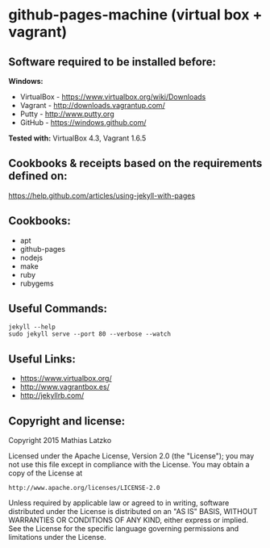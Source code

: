 github-pages-machine (virtual box + vagrant)
==================================================================

Software required to be installed before:
------------------------------------------------------------------
**Windows:**
* VirtualBox - https://www.virtualbox.org/wiki/Downloads
* Vagrant - http://downloads.vagrantup.com/
* Putty - http://www.putty.org
* GitHub - https://windows.github.com/

**Tested with:** VirtualBox 4.3, Vagrant 1.6.5

Cookbooks & receipts based on the requirements defined on:
------------------------------------------------------------------
https://help.github.com/articles/using-jekyll-with-pages

Cookbooks:
------------------------------------------------------------------
* apt
* github-pages
* nodejs
* make
* ruby
* rubygems

Useful Commands:
------------------------------------------------------------------
```
jekyll --help
sudo jekyll serve --port 80 --verbose --watch
```

Useful Links:
------------------------------------------------------------------
* https://www.virtualbox.org/
* http://www.vagrantbox.es/
* http://jekyllrb.com/

Copyright and license:
------------------------------------------------------------------
Copyright 2015 Mathias Latzko

Licensed under the Apache License, Version 2.0 (the "License");
you may not use this file except in compliance with the License.
You may obtain a copy of the License at

    http://www.apache.org/licenses/LICENSE-2.0

Unless required by applicable law or agreed to in writing, software
distributed under the License is distributed on an "AS IS" BASIS,
WITHOUT WARRANTIES OR CONDITIONS OF ANY KIND, either express or implied.
See the License for the specific language governing permissions and
limitations under the License.
